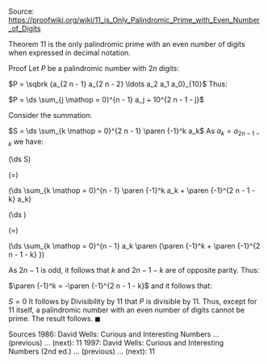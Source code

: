 # 

Source: https://proofwiki.org/wiki/11_is_Only_Palindromic_Prime_with_Even_Number_of_Digits

Theorem
$11$ is the only palindromic prime with an even number of digits when expressed in decimal notation.


Proof
Let $P$ be a palindromic number with $2 n$ digits:

$P = \sqbrk {a_{2 n - 1} a_{2 n - 2} \ldots a_2 a_1 a_0}_{10}$
Thus:

$P = \ds \sum_{j \mathop = 0}^{n - 1} a_j + 10^{2 n - 1 - j}$

Consider the summation:

$S = \ds \sum_{k \mathop = 0}^{2 n - 1} \paren {-1}^k a_k$
As $a_k = a_{2 n - 1 - k}$ we have:














\(\ds S\)

\(=\)







\(\ds \sum_{k \mathop = 0}^{n - 1} \paren {-1}^k a_k + \paren {-1}^{2 n - 1 - k} a_k\)




















\(\ds \)

\(=\)







\(\ds \sum_{k \mathop = 0}^{n - 1} a_k \paren {\paren {-1}^k + \paren {-1}^{2 n - 1 - k} }\)










As $2 n - 1$ is odd, it follows that $k$ and $2 n - 1 - k$ are of opposite parity.
Thus:

$\paren {-1}^k = -\paren {-1}^{2 n - 1 - k}$
and it follows that:

$S = 0$
It follows by Divisibility by 11 that $P$ is divisible by $11$.
Thus, except for $11$ itself, a palindromic number with an even number of digits cannot be prime.
The result follows.
$\blacksquare$


Sources
1986: David Wells: Curious and Interesting Numbers ... (previous) ... (next): $11$
1997: David Wells: Curious and Interesting Numbers (2nd ed.) ... (previous) ... (next): $11$




